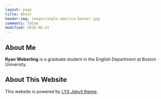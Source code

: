 ```yaml
---
layout: page
title: About
header-img: images/anglo-america-banner.jpg
comments: false
modified: 2016-08-24
---
```


## About Me

**Ryan Weberling** is a graduate student in the English Department at Boston University.

## About This Website

This website is powered by [LYX Jekyll theme](https://github.com/liuyxpp/liuyxpp.github.io).

